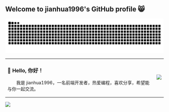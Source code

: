 ## Welcome to jianhua1996's GitHub profile 😸

<!--
**jianhua1996/jianhua1996** is a ✨ _special_ ✨ repository because its `README.md` (this file) appears on your GitHub profile.

Here are some ideas to get you started:

- 🔭 I’m currently working on ...
- 🌱 I’m currently learning ...
- 👯 I’m looking to collaborate on ...
- 🤔 I’m looking for help with ...
- 💬 Ask me about ...
- 📫 How to reach me: ...
- 😄 Pronouns: ...
- ⚡ Fun fact: ...
-->

<picture>
  <source media="(prefers-color-scheme: dark)" srcset="https://raw.githubusercontent.com/jianhua1996/jianhua1996/output/github-contribution-grid-snake-dark.svg">
  <source media="(prefers-color-scheme: light)" srcset="https://raw.githubusercontent.com/jianhua1996/jianhua1996/output/github-contribution-grid-snake.svg">
  <img alt="github contribution grid snake animation" src="https://raw.githubusercontent.com/jianhua1996/jianhua1996/output/github-contribution-grid-snake.svg">
</picture>

<table>
  <tr>
    <td>
      <h3>👋 Hello, 你好！</h3>
      <p style="text-indent: 2em;">我是 jianhua1996，一名前端开发者，热爱编程，喜欢分享，希望能与你一起交流。</p>
    </td>
    <td>
      <img width="650" src="https://github-readme-stats.vercel.app/api/top-langs/?username=jianhua1996&theme=moltack&hide_border=true&layout=compact" />
    </td>
  </tr>
</table>

<img src="https://github-readme-activity-graph.vercel.app/graph?username=jianhua1996&theme=one-dark&hide_border=true&radius=10&days=20&grid=false" />
